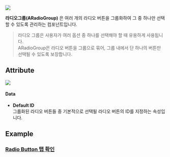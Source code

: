 
![](https://wikidocs.net/images/page/24830/radiogroup-comp-00.png)

**라디오그룹(ARadioGroup)** 은 여러 개의 라디오 버튼을 그룹화하여 그 중 하나만 선택할 수 있도록 관리하는 컴포넌트입니다. <br />
>라디오 그룹은 사용자가 여러 옵션 중 하나를 선택해야 할 때 유용하게 사용됩니다.<br /> ARadioGroup은 라디오 버튼을 그룹으로 묶어, 그룹 내에서 단 하나의 버튼만 선택될 수 있도록 보장합니다.

## Attribute

![](https://wikidocs.net/images/page/24830/rg.png)
#### **Data**

-   **Default ID**   
    그룹화된 라디오 버튼들 중 기본적으로 선택될 라디오 버튼의 ID를 지정하는 속성입니다.
    
    
## Example
### [Radio Button 탭 확인](https://wikidocs.net/24700) 
    
 
 